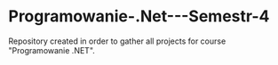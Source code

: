 # Programowanie-.Net---Semestr-4
Repository created in order to gather all projects for course "Programowanie .NET".
